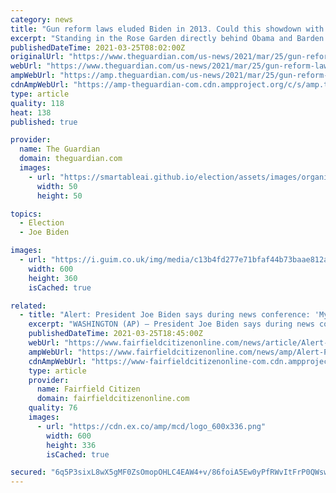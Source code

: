 ```yaml
---
category: news
title: "Gun reform laws eluded Biden in 2013. Could this showdown with the NRA be different?"
excerpt: "Standing in the Rose Garden directly behind Obama and Barden was the man entrusted with driving gun reform on to the statute books: Joe Biden. After the slaying of the school kids, Obama had given Biden the job of coming up with a plan for substantial ..."
publishedDateTime: 2021-03-25T08:02:00Z
originalUrl: "https://www.theguardian.com/us-news/2021/mar/25/gun-reform-laws-joe-biden-nra-senate"
webUrl: "https://www.theguardian.com/us-news/2021/mar/25/gun-reform-laws-joe-biden-nra-senate"
ampWebUrl: "https://amp.theguardian.com/us-news/2021/mar/25/gun-reform-laws-joe-biden-nra-senate"
cdnAmpWebUrl: "https://amp-theguardian-com.cdn.ampproject.org/c/s/amp.theguardian.com/us-news/2021/mar/25/gun-reform-laws-joe-biden-nra-senate"
type: article
quality: 118
heat: 138
published: true

provider:
  name: The Guardian
  domain: theguardian.com
  images:
    - url: "https://smartableai.github.io/election/assets/images/organizations/theguardian.com-50x50.jpg"
      width: 50
      height: 50

topics:
  - Election
  - Joe Biden

images:
  - url: "https://i.guim.co.uk/img/media/c13b4fd277e71bfaf44b73baae812ab891f77e82/0_116_6016_3611/master/6016.jpg?width=300&quality=45&auto=format&fit=max&dpr=2&s=0c601ba2b364dcb041c08fe9627dd43a"
    width: 600
    height: 360
    isCached: true

related:
  - title: "Alert: President Joe Biden says during news conference: 'My plan is to run for reelection' in 2024"
    excerpt: "WASHINGTON (AP) — President Joe Biden says during news conference: 'My plan is to run for reelection' in 2024."
    publishedDateTime: 2021-03-25T18:45:00Z
    webUrl: "https://www.fairfieldcitizenonline.com/news/article/Alert-President-Joe-Biden-says-during-news-16053157.php"
    ampWebUrl: "https://www.fairfieldcitizenonline.com/news/amp/Alert-President-Joe-Biden-says-during-news-16053157.php"
    cdnAmpWebUrl: "https://www-fairfieldcitizenonline-com.cdn.ampproject.org/c/s/www.fairfieldcitizenonline.com/news/amp/Alert-President-Joe-Biden-says-during-news-16053157.php"
    type: article
    provider:
      name: Fairfield Citizen
      domain: fairfieldcitizenonline.com
    quality: 76
    images:
      - url: "https://cdn.ex.co/amp/mcd/logo_600x336.png"
        width: 600
        height: 336
        isCached: true

secured: "6q5P3sixL8wX5gMF0ZsOmopOHLC4EAW4+v/86foiA5Ew0yPfRWvItFrP0QWsw5FYJQ6jQDL0kcBLP0tV9VgkwoMHbUnUMuOF4PlqVK7JpR+3QfbJCDXx3O/28vpnz8WAX3PN+AyRvXo7/K3tOhH/6NLwaur3IvqdjUeYjIMUvCrx/yjsqQ796UnGpWm+WzILy8FXC/90+VZ9lwMvlqT70iHuKPS6zactn9gVKVtufQIZFK4uZPl3PT2ebaAzCSip4WNB6eq+6m2fw8ktKWXom5O1+883w6ZLzO44c0R0Ww9PNY/+bkrv9e7Ka5V5NlmIg6vPXOQWhRris2U9Qvb3GngrRWj7Y+aDJhGbaYavElM=;hwzkIhIk0Iil8CPGmN4pjg=="
---
```


